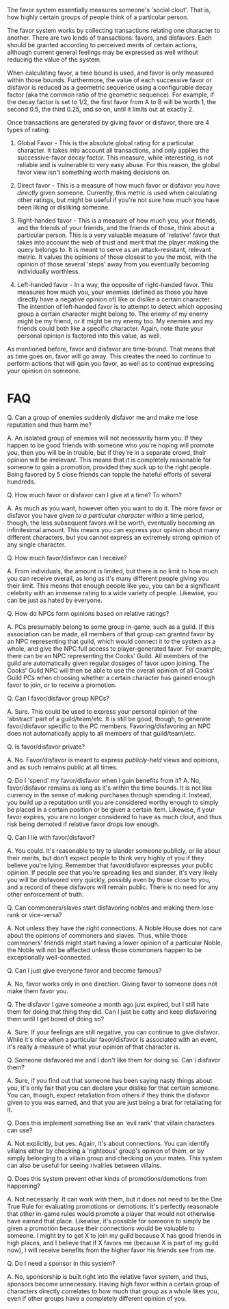 The favor system essentially measures someone's 'social clout'. That is, how highly
certain groups of people think of a particular person.

The favor system works by collecting transactions relating one character to another.
There are two kinds of transactions: favors, and disfavors. Each should be granted according
to perceived merits of certain actions, although current general feelings may be expressed
as well without reducing the value of the system.

When calculating favor, a time bound is used, and favor is only measured within those bounds.
Furthermore, the value of each successive favor or disfavor is reduced as a geometric sequence using
a configurable decay factor (aka the common ratio of the geometric sequence). For example, if the
decay factor is set to 1/2, the first favor from A to B will be worth 1, the second 0.5, the third
0.25, and so on, until it limits out at exactly 2.

Once transactions are generated by giving favor or disfavor, there are 4 types of rating:

1. Global Favor -
   This is the absolute global rating for a particular character. It takes into account
   all transactions, and only applies the successive-favor decay factor. This measure,
   while interesting, is not reliable and is vulnerable to very easy abuse. For this reason,
   the global favor view isn't something worth making decisions on.

2. Direct favor -
   This is a measure of how much favor or disfavor you have _directly_ given someone.
   Currently, this metric is used when calculating other ratings, but might be useful
   if you're not sure how much you have been liking or disliking someone.

3. Right-handed favor -
   This is a measure of how much you, your friends, and the friends of your friends, and
   the friends of those, think about a particular person. This is a very valuable measure
   of 'relative' favor that takes into account the web of trust and merit that the
   player making the query belongs to. It is meant to serve as an attack-resistant,
   relevant metric. It values the opinions of those closest to you the most, with
   the opinion of those several 'steps' away from you eventually becoming individually
   worthless.

4. Left-handed favor -
   In a way, the opposite of right-handed favor. This measures how much you, your enemies (defined
   as those you have directly have a negative opinion of) like or dislike a certain character.
   The intention of left-handed favor is to attempt to detect which opposing group a certain
   character might belong to. The enemy of my enemy might be my friend, or it might be my enemy
   too. My enemies and my friends could both like a specific character. Again, note thate your
   personal opinion is factored into this value, as well.

As mentioned before, favor and disfavor are time-bound. That means that as time goes on, favor
will go away. This creates the need to continue to perform actions that will gain you favor,
as well as to continue expressing your opinion on someone.

FAQ
===

Q. Can a group of enemies suddenly disfavor me and make me lose reputation and thus harm me?

A. An isolated group of enemies will not necessarily harm you. If they happen to be good friends
   with someone who you're hoping will promote you, then you will be in trouble, but if they're
   in a separate crowd, their opinion will be irrelevant.
   This means that it is completely reasonable for someone to gain a promotion, provided
   they suck up to the right people. Being favored by 5 close friends can topple the hateful
   efforts of several hundreds.

Q. How much favor or disfavor can I give at a time? To whom?

A. As much as you want, however often you want to do it. The more favor or disfavor you have
   given *to a particular character* within a time period, though, the less subsequent favors
   will be worth, eventually becoming an infinitesimal amount. This means you can express your
   opinion about many different characters, but you cannot express an extremely strong opinion
   of any single character.

Q. How much favor/disfavor can I receive?

A. From individuals, the amount is limited, but there is no limit to how much you can
   receive overall, as long as it's many different people giving you their limit.
   This means that enough people like you, you can be a significant celebrity with an
   immense rating to a wide variety of people. Likewise, you can be just as hated by everyone.

Q. How do NPCs form opinions based on relative ratings?

A. PCs presumably belong to some group in-game, such as a guild.  If this association can be
   made, all members of that group can granted favor by an NPC representing that guild, which
   would connect it to the system as a whole, and give the NPC full access to player-generated
   favor.
   For example, there can be an NPC representing the Cooks' Guild. All members of the guild are
   automatically given regular dosages of favor upon joining. The Cooks' Guild NPC will then be
   able to use the overall opinion of all Cooks' Guild PCs when choosing whether a certain
   character has gained enough favor to join, or to receive a promotion.

Q. Can I favor/disfavor group NPCs?

A. Sure. This could be used to express your personal opinion of the 'abstract' part of a
   guild/team/etc. It is still be good, though, to generate favor/disfavor specific to the PC
   members. Favoring/disfavoring an NPC does not automatically apply to all members of that
   guild/team/etc.

Q. Is favor/disfavor private?

A. No. Favor/disfavor is meant to express *publicly-held* views and opinions, and as such
   remains public at all times.

Q. Do I 'spend' my favor/disfavor when I gain benefits from it?
A. No, favor/disfavor remains as long as it's within the time bounds. It is not like currency in
   the sense of making purchases through spending it. Instead, you build up a reputation until
   you are considered worthy enough to simply be placed in a certain position or be given a
   certain item.  Likewise, if your favor expires, you are no longer considered to have as much
   clout, and thus risk being demoted if relative favor drops low enough.

Q. Can I lie with favor/disfavor?

A. You could. It's reasonable to try to slander someone publicly, or lie about their merits,
   but don't expect people to think very highly of you if they believe you're lying. Remember
   that favor/disfavor expresses your public opinion. If people see that you're spreading lies
   and slander, it's very likely you will be disfavored very quickly, possibly even by those
   close to you, and a record of these disfavors will remain public. There is no need for any
   other enforcement of truth.

Q. Can commoners/slaves start disfavoring nobles and making them lose rank or vice-versa?

A. Not unless they have the right connections. A Noble House does not care about the opinions
   of commoners and slaves. Thus, while those commoners' friends might start having a lower
   opinion of a particular Noble, the Noble will not be affected unless those commoners
   happen to be exceptionally well-connected.

Q. Can I just give everyone favor and become famous?

A. No, favor works only in one direction. Giving favor to someone does not make them favor you.

Q. The disfavor I gave someone a month ago just expired, but I still hate them for doing that
   thing they did. Can I just be catty and keep disfavoring them until I get bored of doing so?
   
A. Sure. If your feelings are still negative, you can continue to give disfavor.
   While it's nice when a particular favor/disfavor is associated with an event,
   it's really a measure of what your opinion of that character is.

Q. Someone disfavored me and I don't like them for doing so. Can I disfavor them?

A. Sure, if you find out that someone has been saying nasty things about you, it's only fair
   that you can declare your dislike for that certain someone. You can, though, expect
   retaliation from others if they think the disfavor given to you was earned, and that you are
   just being a brat for retaliating for it.

Q. Does this implement something like an 'evil rank' that villain characters can use?

A. Not explicitly, but yes. Again, it's about connections. You can identify villains either by
   checking a 'righteous' group's opinion of them, or by simply belonging to a villain group and
   checking on your mates. This system can also be useful for seeing rivalries between villains.

Q. Does this system prevent other kinds of promotions/demotions from happening?

A. Not necessarily. It can work *with* them, but it does not need to be the One True Rule for
   evaluating promotions or demotions. It's perfectly reasonable that other in-game rules would
   promote a player that would not otherwise have earned that place. Likewise, it's possible for
   someone to simply be given a promotion because their connections would be valuable to
   someone. I might try to get X to join my guild because X has good friends in high places, and
   I believe that if X favors me (because X is part of my guild now), I will receive benefits
   from the higher favor his friends see from me.

Q. Do I need a sponsor in this system?

A. No, sponsorship is built right into the relative favor system, and thus, sponsors become
   unnecessary. Having high favor within a certain group of characters directly correlates
   to how much that group as a whole likes you, even if other groups have a completely
   different opinion of you.
